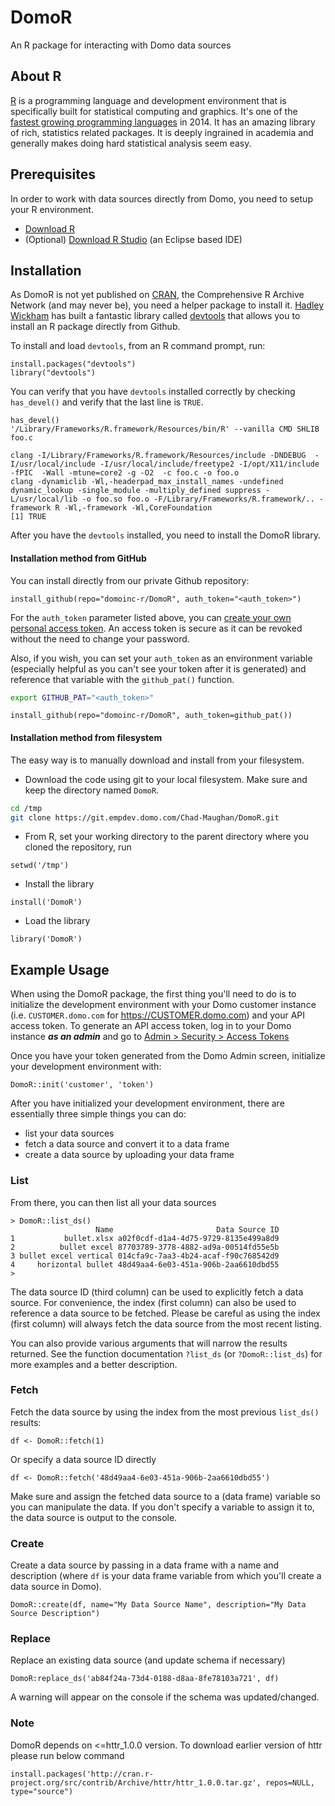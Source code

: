 DomoR
=======

An R package for interacting with Domo data sources

## About R
[R](http://www.r-project.org/) is a programming language and development environment that is specifically built for statistical computing and graphics.  It's one of the [fastest growing programming languages](http://www.tiobe.com/index.php/content/paperinfo/tpci/index.html) in 2014.  It has an amazing library of rich, statistics related packages.  It is deeply ingrained in academia and generally makes doing hard statistical analysis seem easy.

## Prerequisites
In order to work with data sources directly from Domo, you need to setup your R environment.

* [Download R](http://www.r-project.org)
* (Optional) [Download R Studio](http://www.rstudio.com) (an Eclipse based IDE)

## Installation
As DomoR is not yet published on [CRAN](http://cran.r-project.org/mirrors.html), the Comprehensive R Archive Network (and may never be), you need a helper package to install it.  [Hadley Wickham](http://had.co.nz/) has built a fantastic library called [devtools](https://github.com/hadley/devtools) that allows you to install an R package directly from Github.

To install and load `devtools`, from an R command prompt, run:
```
install.packages("devtools")
library("devtools")
```
You can verify that you have `devtools` installed correctly by checking `has_devel()` and verify that the last line is `TRUE`.
```
has_devel()
'/Library/Frameworks/R.framework/Resources/bin/R' --vanilla CMD SHLIB foo.c

clang -I/Library/Frameworks/R.framework/Resources/include -DNDEBUG  -I/usr/local/include -I/usr/local/include/freetype2 -I/opt/X11/include    -fPIC  -Wall -mtune=core2 -g -O2  -c foo.c -o foo.o
clang -dynamiclib -Wl,-headerpad_max_install_names -undefined dynamic_lookup -single_module -multiply_defined suppress -L/usr/local/lib -o foo.so foo.o -F/Library/Frameworks/R.framework/.. -framework R -Wl,-framework -Wl,CoreFoundation
[1] TRUE
```

After you have the `devtools` installed, you need to install the DomoR library.

#### Installation method from GitHub

You can install directly from our private Github repository:
  ```
  install_github(repo="domoinc-r/DomoR", auth_token="<auth_token>")
  ```
  For the `auth_token` parameter listed above, you can [create your own personal access token](https://github.com/settings/tokens).  An access token is secure as it can be revoked without the need to change your password.

  Also, if you wish, you can set your `auth_token` as an environment variable (especially helpful as you can't see your token after it is generated) and reference that variable with the `github_pat()` function.

  ```bash
  export GITHUB_PAT="<auth_token>"
  ```
  ```
  install_github(repo="domoinc-r/DomoR", auth_token=github_pat())
  ```

#### Installation method from filesystem
The easy way is to manually download and install from your filesystem.
  * Download the code using git to your local filesystem.  Make sure and keep the directory named `DomoR`.
  ```bash
  cd /tmp
  git clone https://git.empdev.domo.com/Chad-Maughan/DomoR.git
  ```
  * From R, set your working directory to the parent directory where you cloned the repository, run
  ```
  setwd('/tmp')
  ```
  * Install the library
  ```
  install('DomoR')
  ```
  * Load the library
  ```
  library('DomoR')
  ```
  

## Example Usage
When using the DomoR package, the first thing you'll need to do is to initialize the development environment with your Domo customer instance (i.e. `CUSTOMER.domo.com` for https://CUSTOMER.domo.com) and your API access token.  To generate an API access token, log in to your Domo instance ***as an admin*** and go to [Admin > Security > Access Tokens](https://domo.domo.com/admin/security/accesstokens)

Once you have your token generated from the Domo Admin screen, initialize your development environment with:
```
DomoR::init('customer', 'token')
```

After you have initialized your development environment, there are essentially three simple things you can do:
* list your data sources
* fetch a data source and convert it to a data frame
* create a data source by uploading your data frame

### List
From there, you can then list all your data sources
```
> DomoR::list_ds()
                   Name                       Data Source ID
1           bullet.xlsx a02f0cdf-d1a4-4d75-9729-8135e499a8d9
2          bullet excel 87703789-3778-4882-ad9a-00514fd55e5b
3 bullet excel vertical 014cfa9c-7aa3-4b24-acaf-f90c768542d9
4     horizontal bullet 48d49aa4-6e03-451a-906b-2aa6610dbd55
>
```
The data source ID (third column) can be used to explicitly fetch a data source.  For convenience, the index (first column) can also be used to reference a data source to be fetched.  Please be careful as using the index (first column) will always fetch the data source from the most recent listing.

You can also provide various arguments that will narrow the results returned.  See the function documentation `?list_ds` (or `?DomoR::list_ds`) for more examples and a better description.

### Fetch
Fetch the data source by using the index from the most previous `list_ds()` results:
```
df <- DomoR::fetch(1)
```
Or specify a data source ID directly
```
df <- DomoR::fetch('48d49aa4-6e03-451a-906b-2aa6610dbd55')
```
Make sure and assign the fetched data source to a (data frame) variable so you can manipulate the data.  If you don't specify a variable to assign it to, the data source is output to the console.

### Create
Create a data source by passing in a data frame with a name and description (where `df` is your data frame variable from which you'll create a data source in Domo).
```
DomoR::create(df, name="My Data Source Name", description="My Data Source Description")
```

### Replace
Replace an existing data source (and update schema if necessary)

```
DomoR:replace_ds('ab84f24a-73d4-0188-d8aa-8fe78103a721', df)
```

A warning will appear on the console if the schema was updated/changed.

### Note
DomoR depends on <=httr_1.0.0 version. To download earlier version of httr please run below command

```
install.packages('http://cran.r-project.org/src/contrib/Archive/httr/httr_1.0.0.tar.gz', repos=NULL, type="source")
```
